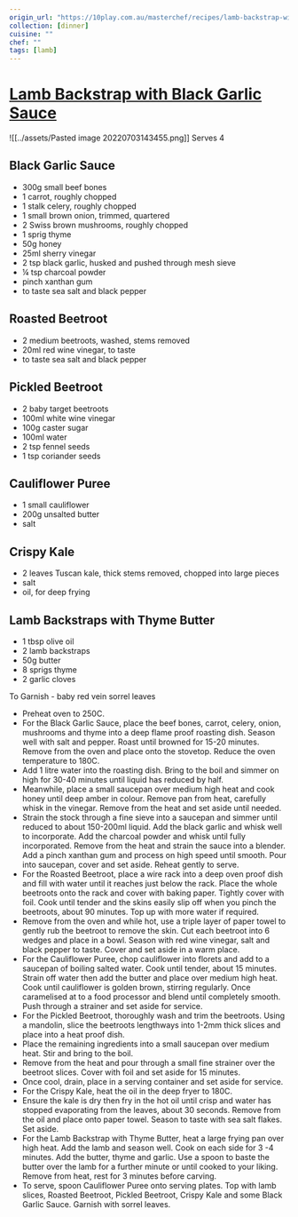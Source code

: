 ```yaml
---
origin_url: "https://10play.com.au/masterchef/recipes/lamb-backstrap-with-black-garlic-sauce/r200326emdcj"
collection: [dinner]
cuisine: ""
chef: ""
tags: [lamb]
---
```

# [Lamb Backstrap with Black Garlic Sauce](https://10play.com.au/masterchef/recipes/lamb-backstrap-with-black-garlic-sauce/r200326emdcj)

![[../assets/Pasted image 20220703143455.png]]
Serves 4

## Black Garlic Sauce

- 300g small beef bones
- 1 carrot, roughly chopped
- 1 stalk celery, roughly chopped
- 1 small brown onion, trimmed, quartered
- 2 Swiss brown mushrooms, roughly chopped
- 1 sprig thyme
- 50g honey
- 25ml sherry vinegar
- 2 tsp black garlic, husked and pushed through mesh sieve
- ¼ tsp charcoal powder
- pinch xanthan gum
- to taste sea salt and black pepper

## Roasted Beetroot

- 2 medium beetroots, washed, stems removed
- 20ml red wine vinegar, to taste
- to taste sea salt and black pepper

## Pickled Beetroot

- 2 baby target beetroots
- 100ml white wine vinegar
- 100g caster sugar
- 100ml water
- 2 tsp fennel seeds
- 1 tsp coriander seeds

## Cauliflower Puree

- 1 small cauliflower
- 200g unsalted butter
- salt

## Crispy Kale

- 2 leaves Tuscan kale, thick stems removed, chopped into large pieces
- salt
- oil, for deep frying

## Lamb Backstraps with Thyme Butter

- 1 tbsp olive oil
- 2 lamb backstraps
- 50g butter
- 8 sprigs thyme
- 2 garlic cloves

To Garnish - baby red vein sorrel leaves

- Preheat oven to 250C.
- For the Black Garlic Sauce, place the beef bones, carrot, celery, onion, mushrooms and thyme into a deep flame proof roasting dish. Season well with salt and pepper. Roast until browned for 15-20 minutes. Remove from the oven and place onto the stovetop. Reduce the oven temperature to 180C.
- Add 1 litre water into the roasting dish. Bring to the boil and simmer on high for 30-40 minutes until liquid has reduced by half.
- Meanwhile, place a small saucepan over medium high heat and cook honey until deep amber in colour. Remove pan from heat, carefully whisk in the vinegar. Remove from the heat and set aside until needed.
- Strain the stock through a fine sieve into a saucepan and simmer until reduced to about 150-200ml liquid. Add the black garlic and whisk well to incorporate. Add the charcoal powder and whisk until fully incorporated. Remove from the heat and strain the sauce into a blender. Add a pinch xanthan gum and process on high speed until smooth. Pour into saucepan, cover and set aside. Reheat gently to serve.
- For the Roasted Beetroot, place a wire rack into a deep oven proof dish and fill with water until it reaches just below the rack. Place the whole beetroots onto the rack and cover with baking paper. Tightly cover with foil. Cook until tender and the skins easily slip off when you pinch the beetroots, about 90 minutes. Top up with more water if required.
- Remove from the oven and while hot, use a triple layer of paper towel to gently rub the beetroot to remove the skin. Cut each beetroot into 6 wedges and place in a bowl. Season with red wine vinegar, salt and black pepper to taste. Cover and set aside in a warm place.
- For the Cauliflower Puree, chop cauliflower into florets and add to a saucepan of boiling salted water. Cook until tender, about 15 minutes. Strain off water then add the butter and place over medium high heat. Cook until cauliflower is golden brown, stirring regularly. Once caramelised at to a food processor and blend until completely smooth. Push through a strainer and set aside for service.
- For the Pickled Beetroot, thoroughly wash and trim the beetroots. Using a mandolin, slice the beetroots lengthways into 1-2mm thick slices and place into a heat proof dish.
- Place the remaining ingredients into a small saucepan over medium heat. Stir and bring to the boil.
- Remove from the heat and pour through a small fine strainer over the beetroot slices. Cover with foil and set aside for 15 minutes.
- Once cool, drain, place in a serving container and set aside for service.
- For the Crispy Kale, heat the oil in the deep fryer to 180C.
- Ensure the kale is dry then fry in the hot oil until crisp and water has stopped evaporating from the leaves, about 30 seconds. Remove from the oil and place onto paper towel. Season to taste with sea salt flakes. Set aside.
- For the Lamb Backstrap with Thyme Butter, heat a large frying pan over high heat. Add the lamb and season well. Cook on each side for 3 -4 minutes. Add the butter, thyme and garlic. Use a spoon to baste the butter over the lamb for a further minute or until cooked to your liking. Remove from heat, rest for 3 minutes before carving.
- To serve, spoon Cauliflower Puree onto serving plates. Top with lamb slices, Roasted Beetroot, Pickled Beetroot, Crispy Kale and some Black Garlic Sauce. Garnish with sorrel leaves.
